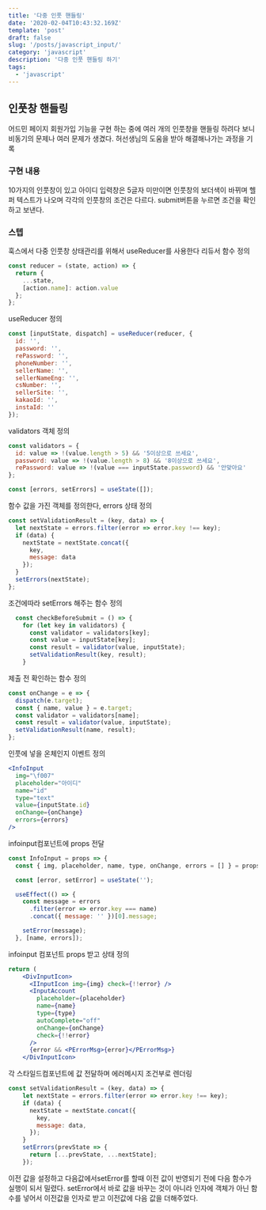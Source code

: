 ```yaml
---
title: '다중 인풋 핸들링'
date: '2020-02-04T10:43:32.169Z'
template: 'post'
draft: false
slug: '/posts/javascript_input/'
category: 'javascript'
description: '다중 인풋 핸들링 하기'
tags:
  - 'javascript'
---
```


## 인풋창 핸들링

어드민 페이지 회원가입 기능을 구현 하는 중에 여러 개의 인풋창을 핸들링 하려다 보니 비동기의 문제나 여러 문제가 생겼다. 허선생님의 도움을 받아 해결해나가는 과정을 기록

### 구현 내용

10가지의 인풋창이 있고 아이디 입력창은 5글자 미만이면 인풋창의 보더색이 바뀌며 헬퍼 텍스트가 나오며 각각의 인풋창의 조건은 다르다. submit버튼을 누르면 조건을 확인하고 보낸다.

### 스텝

훅스에서 다중 인풋창 상태관리를 위해서 useReducer를 사용한다
리듀서 함수 정의

```js
const reducer = (state, action) => {
  return {
    ...state,
    [action.name]: action.value
  };
};
```

useReducer 정의

```js
const [inputState, dispatch] = useReducer(reducer, {
  id: '',
  password: '',
  rePassword: '',
  phoneNumber: '',
  sellerName: '',
  sellerNameEng: '',
  csNumber: '',
  sellerSite: '',
  kakaoId: '',
  instaId: ''
});
```

validators 객체 정의

```js
const validators = {
  id: value => !(value.length > 5) && '5이상으로 쓰세요',
  password: value => !(value.length > 8) && '8이상으로 쓰세요',
  rePassword: value => !(value === inputState.password) && '안맞아요'
};

const [errors, setErrors] = useState([]);
```

함수 값을 가진 객체를 정의한다, errors 상태 정의

```js
const setValidationResult = (key, data) => {
  let nextState = errors.filter(error => error.key !== key);
  if (data) {
    nextState = nextState.concat({
      key,
      message: data
    });
  }
  setErrors(nextState);
};
```

조건에따라 setErrors 해주는 함수 정의

```js
  const checkBeforeSubmit = () => {
    for (let key in validators) {
      const validator = validators[key];
      const value = inputState[key];
      const result = validator(value, inputState);
      setValidationResult(key, result);
    }
```

제출 전 확인하는 함수 정의

```js
const onChange = e => {
  dispatch(e.target);
  const { name, value } = e.target;
  const validator = validators[name];
  const result = validator(value, inputState);
  setValidationResult(name, result);
};
```

인풋에 넣을 온체인지 이벤트 정의

```jsx
<InfoInput
  img="\f007"
  placeholder="아이디"
  name="id"
  type="text"
  value={inputState.id}
  onChange={onChange}
  errors={errors}
/>
```

infoinput컴포넌트에 props 전달

```jsx
const InfoInput = props => {
  const { img, placeholder, name, type, onChange, errors = [] } = props;

  const [error, setError] = useState('');

  useEffect(() => {
    const message = errors
      .filter(error => error.key === name)
      .concat({ message: '' })[0].message;

    setError(message);
  }, [name, errors]);
```

infoinput 컴포넌트 props 받고 상태 정의

```jsx
return (
    <DivInputIcon>
      <IInputIcon img={img} check={!!error} />
      <InputAccount
        placeholder={placeholder}
        name={name}
        type={type}
        autoComplete="off"
        onChange={onChange}
        check={!!error}
      />
      {error && <PErrorMsg>{error}</PErrorMsg>}
    </DivInputIcon>
```

각 스타일드컴포넌트에 값 전달하며 에러메시지 조건부로 렌더링

```js
const setValidationResult = (key, data) => {
    let nextState = errors.filter(error => error.key !== key);
    if (data) {
      nextState = nextState.concat({
        key,
        message: data,
      });
    }
    setErrors(prevState => {
      return [...prevState, ...nextState];
    });
```

이전 값을 설정하고 다음값에서setError를 할때 이전 값이 반영되기 전에 다음 함수가 실행이 되서 밀렸다. setError에서 바로 값을 바꾸는 것이 아니라 인자에 객체가 아닌 함수를 넣어서 이전값을 인자로 받고 이전값에 다음 값을 더해주었다.
